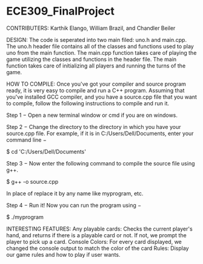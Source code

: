 # ECE309_FinalProject

CONTRIBUTERS: Karthik Elango, William Brazil, and Chandler Beiler

DESIGN:
The code is seperated into two main filed: uno.h and main.cpp.
The uno.h header file contains all of the classes and functions used to play uno from the main function.
The main.cpp function takes care of playing the game utilizing the classes and functions in the header file. The main function takes care of initializing all players and running the turns of the game.

HOW TO COMPILE:
Once you've got your compiler and source program ready, it is very easy to compile and run a C++ program. Assuming that you've installed GCC compiler, and you have a source.cpp file that you want to compile, follow the following instructions to compile and run it.

Step 1 − Open a new terminal window or cmd if you are on windows.

Step 2 − Change the directory to the directory in which you have your source.cpp file. For example, if it is in C:/Users/Dell/Documents, enter your command line −

$ cd 'C:/Users/Dell/Documents'

Step 3 − Now enter the following command to compile the source file using g++.

$ g++ -o <name-you-want-to-give> source.cpp
  
In place of <name-you-want-to-give> replace it by any name like myprogram, etc.

Step 4 − Run it! Now you can run the program using −

$ ./myprogram

INTERESTING FEATURES: Any playable cards: Checks the current player's hand, and returns if there is a playable card or not. If not, we prompt the player to pick up a                                     card.
                      Console Colors: For every card displayed, we changed the console output to match the color of the card
                      Rules: Display our game rules and how to play if user wants. 
